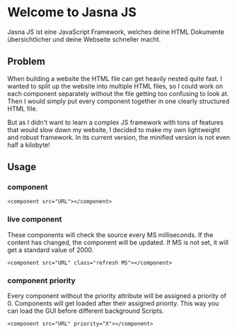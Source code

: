 # Welcome to Jasna JS
Jasna JS ist eine JavaScript Framework, welches deine HTML Dokumente übersichtlicher und deine Webseite schneller macht.

## Problem
When building a website the HTML file can get heavily nested quite fast. I wanted to split up the website into multiple HTML files, so I could work on each component separately without the file getting too confusing to look at. Then I would simply put every component together in one clearly structured HTML file.

But as I didn't want to learn a complex JS framework with tons of features that would slow down my website, I decided to make my own lightweight and robust framework. In its current version, the minified version is not even half a kilobyte!

## Usage

### component
    <component src="URL"></component>

### live component
These components will check the source every MS milliseconds. If the content has changed, the component will be updated. If MS is not set, it will get a standard value of 2000.

    <component src="URL" class="refresh MS"></component>

### component priority

Every component without the priority attribute will be assigned a priority of 0. Components will get loaded after their assigned priority. This way you can load the GUI before different background Scripts.

    <component src="URL" priority="X"></component>
